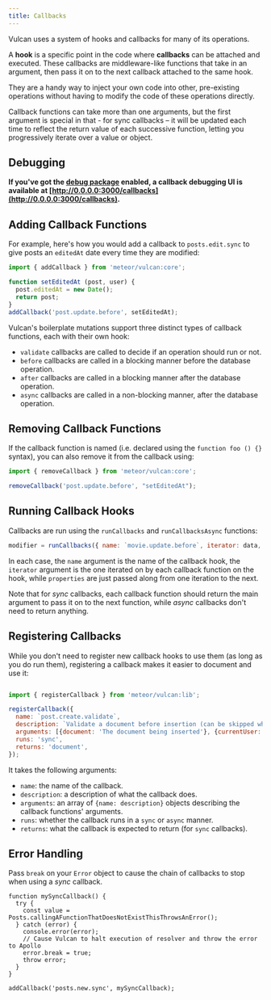 ```yaml
---
title: Callbacks
---
```


Vulcan uses a system of hooks and callbacks for many of its operations.

A **hook** is a specific point in the code where **callbacks** can be attached and executed. These callbacks are middleware-like functions that take in an argument, then pass it on to the next callback attached to the same hook. 

They are a handy way to inject your own code into other, pre-existing operations without having to modify the code of these operations directly. 

Callback functions can take more than one arguments, but the first argument is special in that - for sync callbacks – it will be updated each time to reflect the return value of each successive function, letting you progressively iterate over a value or object. 

## Debugging

**If you've got the [debug package](/debug.html) enabled, a callback debugging UI is available at [http://0.0.0.0:3000/callbacks](http://0.0.0.0:3000/callbacks).**

## Adding Callback Functions

For example, here's how you would add a callback to `posts.edit.sync` to give posts an `editedAt` date every time they are modified:

```js
import { addCallback } from 'meteor/vulcan:core';

function setEditedAt (post, user) {
  post.editedAt = new Date();
  return post;
}
addCallback('post.update.before', setEditedAt);
```

Vulcan's boilerplate mutations support three distinct types of callback functions, each with their own hook:

- `validate` callbacks are called to decide if an operation should run or not. 
- `before` callbacks are called in a blocking manner before the database operation.
- `after` callbacks are called in a blocking manner after the database operation.
- `async` callbacks are called in a non-blocking manner, after the database operation. 

## Removing Callback Functions

If the callback function is named (i.e. declared using the `function foo () {}` syntax), you can also remove it from the callback using:

```js
import { removeCallback } from 'meteor/vulcan:core';

removeCallback('post.update.before', "setEditedAt");
```

## Running Callback Hooks

Callbacks are run using the `runCallbacks` and `runCallbacksAsync` functions:

```js
modifier = runCallbacks({ name: `movie.update.before`, iterator: data, properties: { document, currentUser }});
```

In each case, the `name` argument is the name of the callback hook, the `iterator` argument is the one iterated on by each callback function on the hook, while `properties` are just passed along from one iteration to the next.

Note that for *sync* callbacks, each callback function should return the main argument to pass it on to the next function, while *async* callbacks don't need to return anything.

## Registering Callbacks

While you don't need to register new callback hooks to use them (as long as you do run them), registering a callback makes it easier to document and use it:

```js

import { registerCallback } from 'meteor/vulcan:lib';

registerCallback({
  name: `post.create.validate`, 
  description: `Validate a document before insertion (can be skipped when inserting directly on server).`,  
  arguments: [{document: 'The document being inserted'}, {currentUser: 'The current user'}, {validationErrors: 'An object that can be used to accumulate validation errors'}], 
  runs: 'sync', 
  returns: 'document',
});
```

It takes the following arguments: 

- `name`: the name of the callback.
- `description`: a description of what the callback does. 
- `arguments`: an array of `{name: description}` objects describing the callback functions' arguments. 
- `runs`: whether the callback runs in a `sync` or `async` manner. 
- `returns`: what the callback is expected to return (for `sync` callbacks).

## Error Handling

Pass `break` on your `Error` object to cause the chain of callbacks to stop when using a *sync* callback.

```
function mySyncCallback() {
  try {
    const value = Posts.callingAFunctionThatDoesNotExistThisThrowsAnError();
  } catch (error) {
    console.error(error);
    // Cause Vulcan to halt execution of resolver and throw the error to Apollo
    error.break = true;
    throw error;
  }
}

addCallback('posts.new.sync', mySyncCallback);
```
